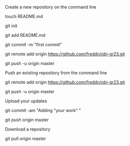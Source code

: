 
Create a new repository on the command line

touch README.md

git init

git add README.md

git commit -m "first commit"

git remote add origin https://github.com/freddn/obj-gr23.git

git push -u origin master


Push an existing repository from the command line

git remote add origin https://github.com/freddn/obj-gr23.git

git push -u origin master



Upload your updates


git commit -am "Adding "your work" "

git push origin master


Download a repository


git pull origin master
